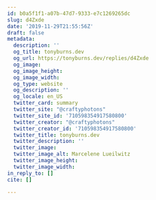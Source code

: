 ```yaml
---
id: b0a5f1f1-a07b-47d7-9333-e7c1269265dc
slug: d4Zxde
date: '2019-11-29T21:55:56Z'
draft: false
metadata:
  description: ''
  og_title: tonyburns.dev
  og_url: https://tonyburns.dev/replies/d4Zxde
  og_image: 
  og_image_height: 
  og_image_width: 
  og_type: website
  og_description: ''
  og_locale: en_US
  twitter_card: summary
  twitter_site: "@craftyphotons"
  twitter_site_id: '710598354917580800'
  twitter_creator: "@craftyphotons"
  twitter_creator_id: '710598354917580800'
  twitter_title: tonyburns.dev
  twitter_description: ''
  twitter_image: 
  twitter_image_alt: Marcelene Lueilwitz
  twitter_image_height: 
  twitter_image_width: 
in_reply_to: []
cite: []

---
```



